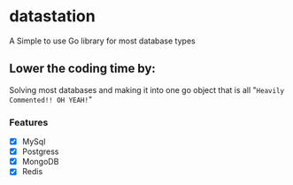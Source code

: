 # datastation
A Simple to use Go library for most database types

## Lower the coding time by:
Solving most databases and making it into one go object that is all "`Heavily Commented!! OH YEAH!`"


### Features

- [x] MySql
- [x] Postgress
- [x] MongoDB
- [x] Redis
